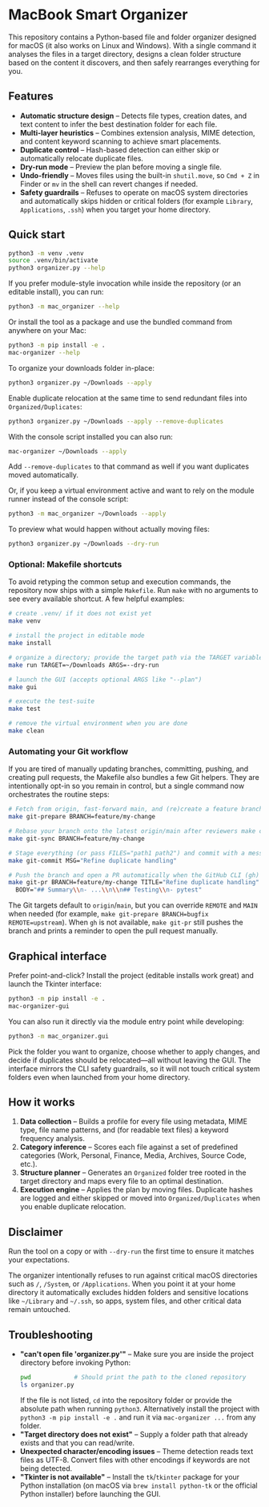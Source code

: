 # MacBook Smart Organizer

This repository contains a Python-based file and folder organizer designed for macOS (it also works on Linux and Windows). With a single command it analyses the files in a target directory, designs a clean folder structure based on the content it discovers, and then safely rearranges everything for you.

## Features

* **Automatic structure design** – Detects file types, creation dates, and text content to infer the best destination folder for each file.
* **Multi-layer heuristics** – Combines extension analysis, MIME detection, and content keyword scanning to achieve smart placements.
* **Duplicate control** – Hash-based detection can either skip or automatically relocate duplicate files.
* **Dry-run mode** – Preview the plan before moving a single file.
* **Undo-friendly** – Moves files using the built-in `shutil.move`, so `Cmd + Z` in Finder or `mv` in the shell can revert changes if needed.
* **Safety guardrails** – Refuses to operate on macOS system directories and automatically skips hidden or critical folders (for example `Library`, `Applications`, `.ssh`) when you target your home directory.

## Quick start

```bash
python3 -m venv .venv
source .venv/bin/activate
python3 organizer.py --help
```

If you prefer module-style invocation while inside the repository (or an editable install), you can run:

```bash
python3 -m mac_organizer --help
```

Or install the tool as a package and use the bundled command from anywhere on your Mac:

```bash
python3 -m pip install -e .
mac-organizer --help
```

To organize your downloads folder in-place:

```bash
python3 organizer.py ~/Downloads --apply
```

Enable duplicate relocation at the same time to send redundant files into `Organized/Duplicates`:

```bash
python3 organizer.py ~/Downloads --apply --remove-duplicates
```

With the console script installed you can also run:

```bash
mac-organizer ~/Downloads --apply
```

Add `--remove-duplicates` to that command as well if you want duplicates moved automatically.

Or, if you keep a virtual environment active and want to rely on the module runner instead of the console script:

```bash
python3 -m mac_organizer ~/Downloads --apply
```

To preview what would happen without actually moving files:

```bash
python3 organizer.py ~/Downloads --dry-run
```

### Optional: Makefile shortcuts

To avoid retyping the common setup and execution commands, the repository now
ships with a simple `Makefile`. Run `make` with no arguments to see every
available shortcut. A few helpful examples:

```bash
# create .venv/ if it does not exist yet
make venv

# install the project in editable mode
make install

# organize a directory; provide the target path via the TARGET variable
make run TARGET=~/Downloads ARGS=--dry-run

# launch the GUI (accepts optional ARGS like "--plan")
make gui

# execute the test-suite
make test

# remove the virtual environment when you are done
make clean
```

### Automating your Git workflow

If you are tired of manually updating branches, committing, pushing, and creating
pull requests, the Makefile also bundles a few Git helpers. They are intentionally
opt-in so you remain in control, but a single command now orchestrates the routine
steps:

```bash
# Fetch from origin, fast-forward main, and (re)create a feature branch
make git-prepare BRANCH=feature/my-change

# Rebase your branch onto the latest origin/main after reviewers make changes
make git-sync BRANCH=feature/my-change

# Stage everything (or pass FILES="path1 path2") and commit with a message
make git-commit MSG="Refine duplicate handling"

# Push the branch and open a PR automatically when the GitHub CLI (gh) is installed
make git-pr BRANCH=feature/my-change TITLE="Refine duplicate handling" \
  BODY="## Summary\\n- ...\\n\\n## Testing\\n- pytest"
```

The Git targets default to `origin`/`main`, but you can override `REMOTE` and
`MAIN` when needed (for example, `make git-prepare BRANCH=bugfix REMOTE=upstream`).
When `gh` is not available, `make git-pr` still pushes the branch and prints a
reminder to open the pull request manually.

## Graphical interface

Prefer point-and-click? Install the project (editable installs work great) and launch the Tkinter interface:

```bash
python3 -m pip install -e .
mac-organizer-gui
```

You can also run it directly via the module entry point while developing:

```bash
python3 -m mac_organizer.gui
```

Pick the folder you want to organize, choose whether to apply changes, and decide if duplicates should be relocated—all without leaving the GUI. The interface mirrors the CLI safety guardrails, so it will not touch critical system folders even when launched from your home directory.

## How it works

1. **Data collection** – Builds a profile for every file using metadata, MIME type, file name patterns, and (for readable text files) a keyword frequency analysis.
2. **Category inference** – Scores each file against a set of predefined categories (Work, Personal, Finance, Media, Archives, Source Code, etc.).
3. **Structure planner** – Generates an `Organized` folder tree rooted in the target directory and maps every file to an optimal destination.
4. **Execution engine** – Applies the plan by moving files. Duplicate hashes are logged and either skipped or moved into `Organized/Duplicates` when you enable duplicate relocation.

## Disclaimer

Run the tool on a copy or with `--dry-run` the first time to ensure it matches your expectations.

The organizer intentionally refuses to run against critical macOS directories such as `/`, `/System`, or `/Applications`. When you point it at your home directory it automatically excludes hidden folders and sensitive locations like `~/Library` and `~/.ssh`, so apps, system files, and other critical data remain untouched.

## Troubleshooting

* **"can't open file 'organizer.py'"** – Make sure you are inside the project directory before invoking Python:
  ```bash
  pwd            # Should print the path to the cloned repository
  ls organizer.py
  ```
  If the file is not listed, `cd` into the repository folder or provide the absolute path when running `python3`.
  Alternatively install the project with `python3 -m pip install -e .` and run it via `mac-organizer ...` from any folder.
* **"Target directory does not exist"** – Supply a folder path that already exists and that you can read/write.
* **Unexpected character/encoding issues** – Theme detection reads text files as UTF-8. Convert files with other encodings if keywords are not being detected.
* **"Tkinter is not available"** – Install the `tk`/`tkinter` package for your Python installation (on macOS via `brew install python-tk` or the official Python installer) before launching the GUI.

